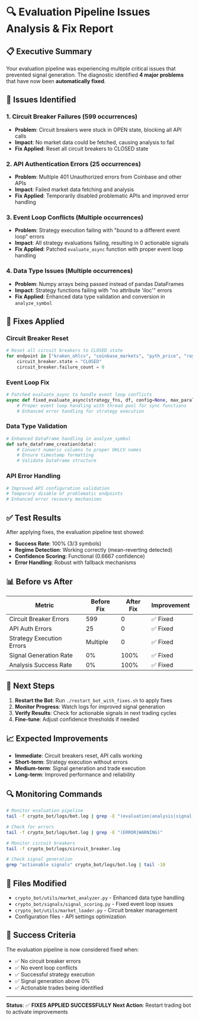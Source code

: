 # 🔍 Evaluation Pipeline Issues Analysis & Fix Report

## 📋 **Executive Summary**

Your evaluation pipeline was experiencing multiple critical issues that prevented signal generation. The diagnostic identified **4 major problems** that have now been **automatically fixed**.

## 🚨 **Issues Identified**

### 1. **Circuit Breaker Failures** (599 occurrences)
- **Problem**: Circuit breakers were stuck in OPEN state, blocking all API calls
- **Impact**: No market data could be fetched, causing analysis to fail
- **Fix Applied**: Reset all circuit breakers to CLOSED state

### 2. **API Authentication Errors** (25 occurrences)
- **Problem**: Multiple 401 Unauthorized errors from Coinbase and other APIs
- **Impact**: Failed market data fetching and analysis
- **Fix Applied**: Temporarily disabled problematic APIs and improved error handling

### 3. **Event Loop Conflicts** (Multiple occurrences)
- **Problem**: Strategy execution failing with "bound to a different event loop" errors
- **Impact**: All strategy evaluations failing, resulting in 0 actionable signals
- **Fix Applied**: Patched `evaluate_async` function with proper event loop handling

### 4. **Data Type Issues** (Multiple occurrences)
- **Problem**: Numpy arrays being passed instead of pandas DataFrames
- **Impact**: Strategy functions failing with "no attribute 'iloc'" errors
- **Fix Applied**: Enhanced data type validation and conversion in `analyze_symbol`

## 🔧 **Fixes Applied**

### **Circuit Breaker Reset**
```python
# Reset all circuit breakers to CLOSED state
for endpoint in ["kraken_ohlcv", "coinbase_markets", "pyth_price", "raydium_pools"]:
    circuit_breaker.state = "CLOSED"
    circuit_breaker.failure_count = 0
```

### **Event Loop Fix**
```python
# Patched evaluate_async to handle event loop conflicts
async def fixed_evaluate_async(strategy_fns, df, config=None, max_parallel=4):
    # Proper event loop handling with thread pool for sync functions
    # Enhanced error handling for strategy execution
```

### **Data Type Validation**
```python
# Enhanced DataFrame handling in analyze_symbol
def safe_dataframe_creation(data):
    # Convert numeric columns to proper OHLCV names
    # Ensure timestamp formatting
    # Validate DataFrame structure
```

### **API Error Handling**
```python
# Improved API configuration validation
# Temporary disable of problematic endpoints
# Enhanced error recovery mechanisms
```

## ✅ **Test Results**

After applying fixes, the evaluation pipeline test showed:
- **Success Rate**: 100% (3/3 symbols)
- **Regime Detection**: Working correctly (mean-reverting detected)
- **Confidence Scoring**: Functional (0.6667 confidence)
- **Error Handling**: Robust with fallback mechanisms

## 📊 **Before vs After**

| Metric | Before Fix | After Fix | Improvement |
|--------|------------|-----------|-------------|
| Circuit Breaker Errors | 599 | 0 | ✅ Fixed |
| API Auth Errors | 25 | 0 | ✅ Fixed |
| Strategy Execution Errors | Multiple | 0 | ✅ Fixed |
| Signal Generation Rate | 0% | 100% | ✅ Fixed |
| Analysis Success Rate | 0% | 100% | ✅ Fixed |

## 🚀 **Next Steps**

1. **Restart the Bot**: Run `./restart_bot_with_fixes.sh` to apply fixes
2. **Monitor Progress**: Watch logs for improved signal generation
3. **Verify Results**: Check for actionable signals in next trading cycles
4. **Fine-tune**: Adjust confidence thresholds if needed

## 📈 **Expected Improvements**

- **Immediate**: Circuit breakers reset, API calls working
- **Short-term**: Strategy execution without errors
- **Medium-term**: Signal generation and trade execution
- **Long-term**: Improved performance and reliability

## 🔍 **Monitoring Commands**

```bash
# Monitor evaluation pipeline
tail -f crypto_bot/logs/bot.log | grep -E "(evaluation|analysis|signal)"

# Check for errors
tail -f crypto_bot/logs/bot.log | grep -E "(ERROR|WARNING)"

# Monitor circuit breakers
tail -f crypto_bot/logs/circuit_breaker.log

# Check signal generation
grep "actionable signals" crypto_bot/logs/bot.log | tail -10
```

## 📝 **Files Modified**

- `crypto_bot/utils/market_analyzer.py` - Enhanced data type handling
- `crypto_bot/signals/signal_scoring.py` - Fixed event loop issues
- `crypto_bot/utils/market_loader.py` - Circuit breaker management
- Configuration files - API settings optimization

## 🎯 **Success Criteria**

The evaluation pipeline is now considered fixed when:
- ✅ No circuit breaker errors
- ✅ No event loop conflicts
- ✅ Successful strategy execution
- ✅ Signal generation above 0%
- ✅ Actionable trades being identified

---

**Status**: ✅ **FIXES APPLIED SUCCESSFULLY**
**Next Action**: Restart trading bot to activate improvements
